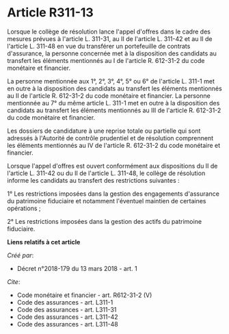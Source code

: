 # Article R311-13

Lorsque le collège de résolution lance l'appel d'offres dans le cadre des mesures prévues à l'article L. 311-31, au II de
l'article L. 311-42 et au II de l'article L. 311-48 en vue du transférer un portefeuille de contrats d'assurance, la personne
concernée met à la disposition des candidats au transfert les éléments mentionnés au I de l'article R. 612-31-2 du code
monétaire et financier. 

La personne mentionnée aux 1°, 2°, 3°, 4°, 5° ou 6° de l'article L. 311-1 met en outre à la disposition des candidats au
transfert les éléments mentionnés au II de l'article R. 612-31-2 du code monétaire et financier. La personne mentionnée au 7°
du même article L. 311-1 met en outre à la disposition des candidats au transfert les éléments mentionnés au III de l'article
R. 612-31-2 du code monétaire et financier. 

Les dossiers de candidature à une reprise totale ou partielle qui sont adressés à l'Autorité de contrôle prudentiel et de
résolution comprennent les éléments mentionnés au IV de l'article R. 612-31-2 du code monétaire et financier. 

Lorsque l'appel d'offres est ouvert conformément aux dispositions du II de l'article L. 311-42 ou du II de l'article L.
311-48, le collège de résolution informe les candidats au transfert des restrictions suivantes : 

1° Les restrictions imposées dans la gestion des engagements d'assurance du patrimoine fiduciaire et notamment l'éventuel
maintien de certaines opérations ; 

2° Les restrictions imposées dans la gestion des actifs du patrimoine fiduciaire.

**Liens relatifs à cet article**

_Créé par_:

  - Décret n°2018-179 du 13 mars 2018 - art. 1

_Cite_:

  - Code monétaire et financier - art. R612-31-2 (V)
  - Code des assurances - art. L311-1
  - Code des assurances - art. L311-31
  - Code des assurances - art. L311-42
  - Code des assurances - art. L311-48
